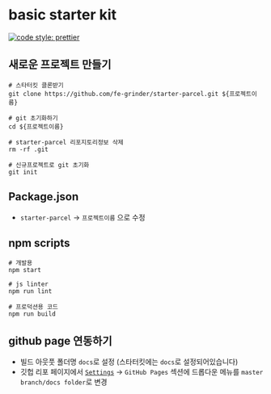 # basic starter kit

[![code style: prettier](https://img.shields.io/badge/code_style-prettier-ff69b4.svg?style=flat-square)](https://github.com/prettier/prettier)

## 새로운 프로젝트 만들기

``` shell
# 스타터킷 클론받기
git clone https://github.com/fe-grinder/starter-parcel.git ${프로젝트이름}

# git 초기화하기
cd ${프로젝트이름}

# starter-parcel 리포지토리정보 삭제
rm -rf .git

# 신규프로젝트로 git 초기화
git init

```

## Package.json

- `starter-parcel` -> `프로젝트이름` 으로 수정

## npm scripts

``` shell
# 개발용
npm start

# js linter
npm run lint

# 프로덕션용 코드
npm run build
```

## github page 연동하기

- 빌드 아웃풋 폴더명 `docs`로 설정 (스타터킷에는 `docs`로 설정되어있습니다)
- 깃헙 리포 페이지에서 [`Settings`](https://github.com/fe-grinder/starter-parcel/settings) -> `GitHub Pages` 섹션에 드롭다운 메뉴를 `master branch/docs folder`로 변경